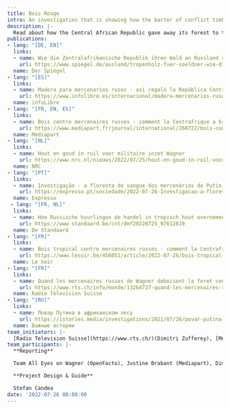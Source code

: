 ```yaml
---
title: Bois Rouge
intro: An investigation that is showing how the barter of conflict timber in exchange for Wagner mercenaries works in the Central African Republic
description: |-
  Read about how the Central African Republic gave away its forest to the private military group Wagner. Because of the inefficiency of the timber controls in Europe, Wagner conflict timber cannot be stopped from reaching European clients, despite existing sanctions. Timber for Mercenaries was conducted in collaboration with [All Eyes on Wagner](https://alleyesonwagner.org/), a project by the French NGO [OpenFacto](https://openfacto.fr/). Read also about the methodology of doing such an investigation [here] (https://alleyesonwagner.org/2022/07/26/come-follow-the-redwood-trees-tracking-wagners-forestry-business-in-car/). 
publications:
- lang: "[DE, EN]"
  links:
  - name: Wie die Zentralafrikanische Republik ihren Wald an Russland verscherbelte
    url: https://www.spiegel.de/ausland/tropenholz-fuer-soeldner-wie-die-zentralafrikanische-republik-ihren-wald-an-russland-verscherbelte-a-ebb24a05-d9fd-43bf-8740-c5c84825dc84
  name: Der Spiegel
- lang: "[ES]"
  links:
  - name: Madera para mercenarios rusos - así regaló la República Centroafricana un bosque a Wagner
    url: https://www.infolibre.es/internacional/madera-mercenarios-rusos-regalo-republica-centroafricana-bosque-wagner_1_1289149.html
  name: infoLibre
- lang: "[FR, EN, ES]"
  links:
  - name: Bois contre mercenaires russes - comment la Centrafrique a brade une foret au groupe Wagner
    url: https://www.mediapart.fr/journal/international/260722/bois-contre-mercenaires-russes-comment-la-centrafrique-brade-une-foret-au-groupe-wagner
  name: Mediapart
- lang: "[NL]"
  links:
  - name: Hout en goud in ruil voor militaire inzet Wagner
    url: https://www.nrc.nl/nieuws/2022/07/25/hout-en-goud-in-ruil-voor-militaire-inzet-wagner-a4137382
  name: NRC
- lang: "[PT]"
  links:
  - name: Investigação - a floresta de sangue dos mercenários de Putin
    url: https://expresso.pt/sociedade/2022-07-26-Investigacao-a-floresta-de-sangue-dos-mercenarios-de-Putin-ad75beec
  name: Expresso
 - lang: "[FR, NL]"
  links:
  - name: Hoe Russische huurlingen de handel in tropisch hout overnemen
    url: https://www.standaard.be/cnt/dmf20220725_97612819
  name: De Standaard
- lang: "[FR]"
  links:
  - name: Bois tropical contre mercenaires russes - comment la Centrafrique a brade une foret au groupe Wagner
    url: https://www.lesoir.be/456051/article/2022-07-26/bois-tropical-contre-mercenaires-russes-comment-la-centrafrique-brade-une-foret
  name: Le Soir
- lang: "[FR]"
  links:
  - name: Quand les mercenaires russes de Wagner deboisent la foret centrafricaine
    url: https://www.rts.ch/info/monde/13264727-quand-les-mercenaires-russes-de-wagner-deboisent-la-foret-centrafricaine.html
  name: Radio Television Suisse
- lang: "[RU]"
  links:
  - name: Повар Путина в африканском лесу
    url: https://istories.media/investigations/2022/07/26/povar-putina-v-afrikanskom-lesu
  name: Важные истории
team_initiators: |-
  [Radio Television Suisse](https://www.rts.ch/)(Dimitri Zufferey), [Mediapart]( https://www.mediapart.fr/)(Justine Brabant) and [OpenFacto](https://openfacto.fr/)(Team All Eyes on Wagner)
team_participants: |-
  **Reporting**

  Team All Eyes on Wagner (OpenFacto), Justine Brabant (Mediapart), Dimitri Zufferey (Radio Television Suisse), Micael Pereira (Expresso), Stefan Candea (EIC), Stefano Vergine (Il Fatto Quotidiano), Alain Jennotte (Le Soir), Nicola Naber, Oliver Imhof, Rafael Buschmann (DER SPIEGEL).

  **Project Design & Guide**

  Stefan Candea
date: '2022-07-26 08:00:00
---
```

